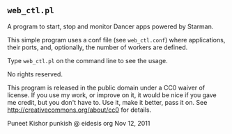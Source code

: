 ## `web_ctl.pl`

A program to start, stop and monitor Dancer apps powered by Starman.

This simple program uses a conf file (see `web_ctl.conf`) where applications, their ports, and, optionally, the number of workers are defined.

Type `web_ctl.pl` on the command line to see the usage.

No rights reserved.

This program is released in the public domain under a CC0 waiver of license. If you use my work, or improve on it, it would be nice if you gave me credit, but you don't have to. Use it, make it better, pass it on. See http://creativecommons.org/about/cc0 for details.

Puneet Kishor punkish @ eidesis org 
Nov 12, 2011
